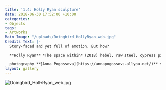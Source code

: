 ```yaml
---
title: '1.4: Holly Ryan sculpture'
date: 2018-06-30 17:52:00 +10:00
categories:
- Objects
tags:
- Artworks
Main Image: "/uploads/Doingbird_HollyRyan_web.jpg"
Credits Text: |-
  Stony-faced and yet full of emotion. But how?

  **Holly Ryan** *The space within* (2018) hebel, raw steel, cypress pine, 35 (H) x 20 (W) x 14.5 (D) cm AUD $2200 **[BUY](jericocontemporary.com)**

  photography **[Anna Pogossova](https://annapogossova.allyou.net/)** styling **[Miguel Urbina Tan](https://www.instagram.com/miguelurbinatan)**
layout: gallery
---
```


![Doingbird_HollyRyan_web.jpg](/uploads/Doingbird_HollyRyan_web.jpg)